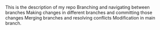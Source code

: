 This is the description of my repo
Branching and navigating between branches
Making changes in different branches and committing those changes
Merging branches and resolving conflicts
 Modification in main branch.